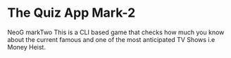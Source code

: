 # The Quiz App Mark-2
NeoG markTwo This is a CLI based game that checks how much you know about the current famous and one of the most anticipated TV Shows i.e Money Heist.